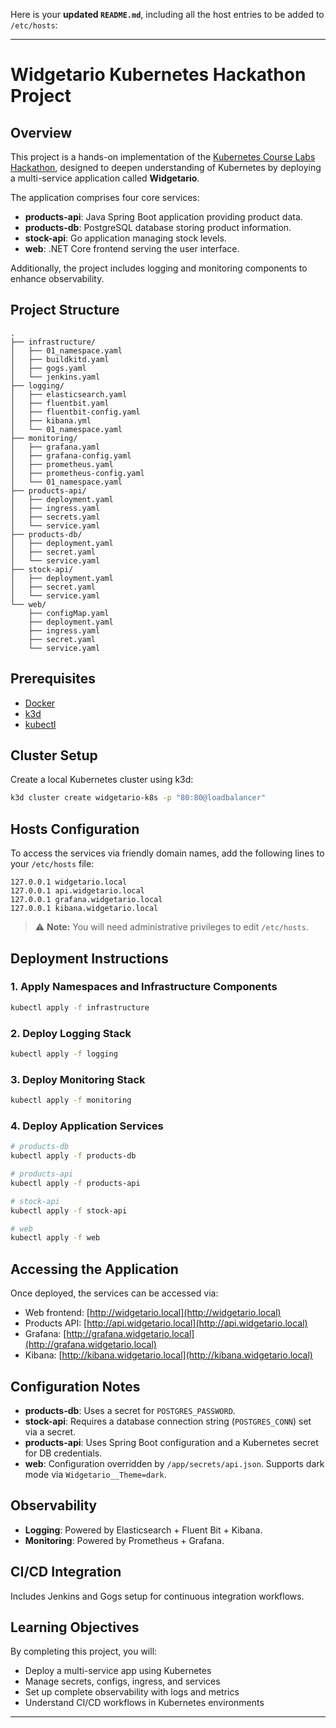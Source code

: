 Here is your **updated `README.md`**, including all the host entries to be added to `/etc/hosts`:

---

# Widgetario Kubernetes Hackathon Project

## Overview

This project is a hands-on implementation of the [Kubernetes Course Labs Hackathon](https://kubernetes.courselabs.co/hackathon/), designed to deepen understanding of Kubernetes by deploying a multi-service application called **Widgetario**.

The application comprises four core services:

* **products-api**: Java Spring Boot application providing product data.
* **products-db**: PostgreSQL database storing product information.
* **stock-api**: Go application managing stock levels.
* **web**: .NET Core frontend serving the user interface.

Additionally, the project includes logging and monitoring components to enhance observability.

## Project Structure

```
.
├── infrastructure/
│   ├── 01_namespace.yaml
│   ├── buildkitd.yaml
│   ├── gogs.yaml
│   └── jenkins.yaml
├── logging/
│   ├── elasticsearch.yaml
│   ├── fluentbit.yaml
│   ├── fluentbit-config.yaml
│   ├── kibana.yml
│   └── 01_namespace.yaml
├── monitoring/
│   ├── grafana.yaml
│   ├── grafana-config.yaml
│   ├── prometheus.yaml
│   ├── prometheus-config.yaml
│   └── 01_namespace.yaml
├── products-api/
│   ├── deployment.yaml
│   ├── ingress.yaml
│   ├── secrets.yaml
│   └── service.yaml
├── products-db/
│   ├── deployment.yaml
│   ├── secret.yaml
│   └── service.yaml
├── stock-api/
│   ├── deployment.yaml
│   ├── secret.yaml
│   └── service.yaml
└── web/
    ├── configMap.yaml
    ├── deployment.yaml
    ├── ingress.yaml
    ├── secret.yaml
    └── service.yaml
```

## Prerequisites

* [Docker](https://www.docker.com/)
* [k3d](https://k3d.io/)
* [kubectl](https://kubernetes.io/docs/tasks/tools/)

## Cluster Setup

Create a local Kubernetes cluster using k3d:

```bash
k3d cluster create widgetario-k8s -p "80:80@loadbalancer"
```

## Hosts Configuration

To access the services via friendly domain names, add the following lines to your `/etc/hosts` file:

```
127.0.0.1 widgetario.local
127.0.0.1 api.widgetario.local
127.0.0.1 grafana.widgetario.local
127.0.0.1 kibana.widgetario.local
```

> ⚠️ **Note:** You will need administrative privileges to edit `/etc/hosts`.

## Deployment Instructions

### 1. Apply Namespaces and Infrastructure Components

```bash
kubectl apply -f infrastructure
```

### 2. Deploy Logging Stack

```bash
kubectl apply -f logging
```

### 3. Deploy Monitoring Stack

```bash
kubectl apply -f monitoring
```

### 4. Deploy Application Services

```bash
# products-db
kubectl apply -f products-db

# products-api
kubectl apply -f products-api

# stock-api
kubectl apply -f stock-api

# web
kubectl apply -f web
```

## Accessing the Application

Once deployed, the services can be accessed via:

* Web frontend: [http://widgetario.local](http://widgetario.local)
* Products API: [http://api.widgetario.local](http://api.widgetario.local)
* Grafana: [http://grafana.widgetario.local](http://grafana.widgetario.local)
* Kibana: [http://kibana.widgetario.local](http://kibana.widgetario.local)

## Configuration Notes

* **products-db**: Uses a secret for `POSTGRES_PASSWORD`.
* **stock-api**: Requires a database connection string (`POSTGRES_CONN`) set via a secret.
* **products-api**: Uses Spring Boot configuration and a Kubernetes secret for DB credentials.
* **web**: Configuration overridden by `/app/secrets/api.json`. Supports dark mode via `Widgetario__Theme=dark`.

## Observability

* **Logging**: Powered by Elasticsearch + Fluent Bit + Kibana.
* **Monitoring**: Powered by Prometheus + Grafana.

## CI/CD Integration

Includes Jenkins and Gogs setup for continuous integration workflows.

## Learning Objectives

By completing this project, you will:

* Deploy a multi-service app using Kubernetes
* Manage secrets, configs, ingress, and services
* Set up complete observability with logs and metrics
* Understand CI/CD workflows in Kubernetes environments

---

